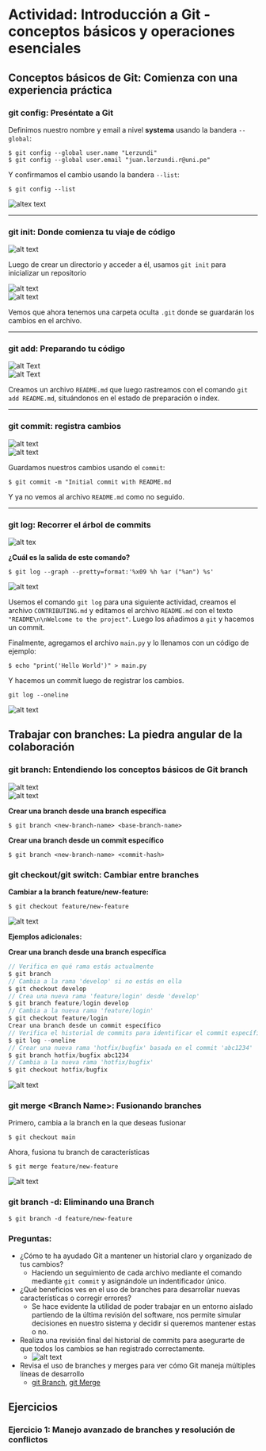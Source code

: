 # Actividad: Introducción a Git - conceptos básicos y operaciones esenciales

## Conceptos básicos de Git: Comienza con una experiencia práctica

### git config: Preséntate a Git  

Definimos nuestro nombre y email a nivel **systema** usando la bandera `--global`:  

```shell
$ git config --global user.name "Lerzundi"
$ git config --global user.email "juan.lerzundi.r@uni.pe"
```

Y confirmamos el cambio usando la bandera `--list`:  

```shell
$ git config --list
```  
![altex text](../Imagenes/Actividad3_1.PNG)  

<hr></hr>

### git init: Donde comienza tu viaje de código  

![alt text](../Imagenes/Actividad3_2.PNG)

Luego de crear un directorio y acceder a él, usamos `git init` para inicializar un repositorio  

![alt text](../Imagenes/Actividad3_3.PNG)  
![alt text](../Imagenes/Actividad3_4.PNG)  

Vemos que ahora tenemos una carpeta oculta `.git` donde se guardarán los cambios en el archivo.

<hr></hr>

### git add: Preparando tu código  

![alt Text](../Imagenes/Actividad3_5.PNG)  
![alt Text](../Imagenes/Actividad3_6.PNG)  

Creamos un archivo `README.md` que luego rastreamos con el comando `git add README.md`, situándonos en el estado de preparación o index.  

<hr></hr>

### git commit: registra cambios  

![alt text](../Imagenes/Actividad3_7.PNG)  
![alt text](../Imagenes/Actividad3_8.PNG)  

Guardamos nuestros cambios usando el `commit`:  

```shell
$ git commit -m "Initial commit with README.md
```  

Y ya no vemos al archivo `README.md` como no seguido.  

<hr></hr>

### git log: Recorrer el árbol de commits  

![alt tex](../Imagenes/Actividad3_9.PNG)  


**¿Cuál es la salida de este comando?**

```shell
$ git log --graph --pretty=format:'%x09 %h %ar ("%an") %s'
```

![alt text](../Imagenes/Actividad3_10.PNG)  

Usemos el comando `git log` para una siguiente actividad, creamos el archivo `CONTRIBUTING.md` y editamos el archivo `README.md` con el texto `"README\n\nWelcome to the project"`.
Luego los añadimos a `git` y hacemos un commit.

Finalmente, agregamos el archivo `main.py` y lo llenamos con un código de ejemplo:  

```shell
$ echo "print('Hello World')" > main.py
```

Y hacemos un commit luego de registrar los cambios.

```shell
git log --oneline
```  
![alt text](../Imagenes/Actividad3_11.PNG)  

## Trabajar con branches: La piedra angular de la colaboración

### git branch: Entendiendo los conceptos básicos de Git branch

![alt text](../Imagenes/Actividad3_11.PNG)  
![alt text](../Imagenes/Actividad3_12.PNG)  

**Crear una branch desde una branch específica**  

```shell
$ git branch <new-branch-name> <base-branch-name>
```  

**Crear una branch desde un commit específico**  

```shell
$ git branch <new-branch-name> <commit-hash>
```  

### git checkout/git switch: Cambiar entre branches 

**Cambiar a la branch feature/new-feature:**   

```shell
$ git checkout feature/new-feature
```

![alt text](../Imagenes/Actividad3_14.PNG)  

**Ejemplos adicionales:**  

**Crear una branch desde una branch específica**

```java
// Verifica en qué rama estás actualmente
$ git branch
// Cambia a la rama 'develop' si no estás en ella
$ git checkout develop
// Crea una nueva rama 'feature/login' desde 'develop'
$ git branch feature/login develop
// Cambia a la nueva rama 'feature/login'
$ git checkout feature/login
Crear una branch desde un commit específico
// Verifica el historial de commits para identificar el commit específico
$ git log --oneline
// Crear una nueva rama 'hotfix/bugfix' basada en el commit 'abc1234'
$ git branch hotfix/bugfix abc1234
// Cambia a la nueva rama 'hotfix/bugfix'
$ git checkout hotfix/bugfix
```

![alt text](../Imagenes/Actividad3_15.PNG)  

### git merge \<Branch Name>: Fusionando branches

Primero, cambia a la branch en la que deseas fusionar

```shell
$ git checkout main
```
Ahora, fusiona tu branch de características

```shell
$ git merge feature/new-feature
```

![alt text](../Imagenes/Actividad3_16.PNG)  

### git branch -d: Eliminando una Branch

```shell
$ git branch -d feature/new-feature
```

### Preguntas:  

- ¿Cómo te ha ayudado Git a mantener un historial claro y organizado de tus cambios?
  -  Haciendo un seguimiento de cada archivo mediante el comando mediante `git commit` y asignándole un indentificador único.
- ¿Qué beneficios ves en el uso de branches para desarrollar nuevas características o corregir errores?
  - Se hace evidente la utilidad de poder trabajar en un entorno aislado partiendo de la última revisión del software, nos permite simular decisiones en nuestro sistema y decidir si queremos mantener estas o no.
- Realiza una revisión final del historial de commits para asegurarte de que todos los cambios se han registrado correctamente.
  - ![alt text](../Imagenes/Actividad3_17.PNG)  
- Revisa el uso de branches y merges para ver cómo Git maneja múltiples líneas de desarrollo
  - [git Branch](#git-branch-entendiendo-los-conceptos-básicos-de-git-branch), [git Merge](#git-merge-branch-name-fusionando-branches)

## Ejercicios

### Ejercicio 1: Manejo avanzado de branches y resolución de conflictos


